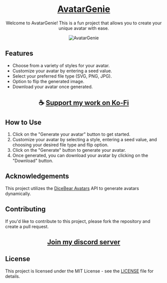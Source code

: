 <div align="center">

# [AvatarGenie](https://thatsinewave.github.io/AvatarGenie)

Welcome to AvatarGenie! This is a fun project that allows you to create your unique avatar with ease.

![AvatarGenie](https://github.com/ThatSINEWAVE/AvatarGenie/assets/133239148/96b1bc9a-7cca-4e8d-9203-74a84fcc859a)

</div>

## Features

- Choose from a variety of styles for your avatar.
- Customize your avatar by entering a seed value.
- Select your preferred file type (SVG, PNG, JPG).
- Option to flip the generated image.
- Download your avatar once generated.

<div align="center">

## ☕ [Support my work on Ko-Fi](https://ko-fi.com/thatsinewave)

</div>

## How to Use

1. Click on the "Generate your avatar" button to get started.
2. Customize your avatar by selecting a style, entering a seed value, and choosing your desired file type and flip option.
3. Click on the "Generate" button to generate your avatar.
4. Once generated, you can download your avatar by clicking on the "Download" button.

## Acknowledgements

This project utilizes the [DiceBear Avatars](https://www.dicebear.com/) API to generate avatars dynamically.

## Contributing
If you'd like to contribute to this project, please fork the repository and create a pull request.

<div align="center">

## [Join my discord server](https://discord.gg/2nHHHBWNDw)

</div>

## License

This project is licensed under the MIT License - see the [LICENSE](https://github.com/ThatSINEWAVE/AvatarGenie/blob/main/LICENSE) file for details.
